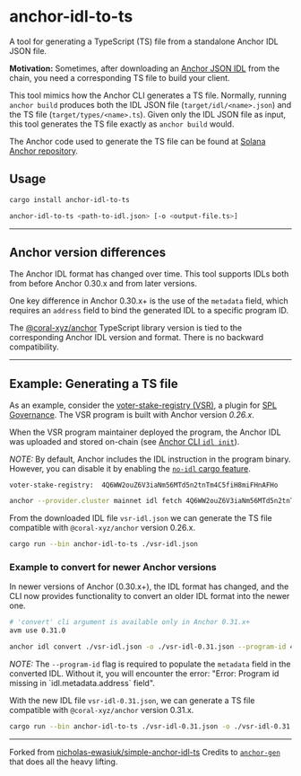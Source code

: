 # anchor-idl-to-ts

A tool for generating a TypeScript (TS) file from a standalone Anchor IDL JSON file.

**Motivation:** Sometimes, after downloading an [Anchor JSON IDL](https://www.anchor-lang.com/docs/basics/idl)
                from the chain, you need a corresponding TS file to build your client.

This tool mimics how the Anchor CLI generates a TS file. Normally, running `anchor build` produces both
the IDL JSON file (`target/idl/<name>.json`) and the TS file (`target/types/<name>.ts`).
Given only the IDL JSON file as input, this tool generates the TS file exactly as `anchor build` would.

The Anchor code used to generate the TS file can be found at
[Solana Anchor repository](https://github.com/solana-foundation/anchor/blob/18d0ca0ce9b78c03ef370406c6ba86e28e4591ab/cli/src/lib.rs#L2594).

## Usage

```bash
cargo install anchor-idl-to-ts

anchor-idl-to-ts <path-to-idl.json> [-o <output-file.ts>]
```

---

## Anchor version differences

The Anchor IDL format has changed over time.
This tool supports IDLs both from before Anchor 0.30.x and from later versions.

One key difference in Anchor 0.30.x+ is the use of the `metadata` field, which requires an `address` field to bind the generated IDL to a specific program ID.

The [@coral-xyz/anchor](https://www.npmjs.com/package/@coral-xyz/anchor) TypeScript library version is tied to the corresponding Anchor IDL version and format. There is no backward compatibility.

---

## Example: Generating a TS file

As an example, consider the [voter-stake-registry (VSR)](https://github.com/blockworks-foundation/voter-stake-registry), a plugin for [SPL Governance](https://github.com/solana-labs/solana-program-library/tree/master/governance).
The VSR program is built with Anchor version *0.26.x*.

When the VSR program maintainer deployed the program, the Anchor IDL was uploaded and stored on-chain (see [Anchor CLI `idl init`](https://www.anchor-lang.com/docs/references/cli#idl-init)).

*NOTE:* By default, Anchor includes the IDL instruction in the program binary.
        However, you can disable it by enabling the
        [`no-idl` cargo feature](https://github.com/solana-foundation/anchor/blob/5300d7cf8aaf52da08ce331db3fc8182cd821228/lang/src/idl.rs#L17-L18).

```
voter-stake-registry:  4Q6WW2ouZ6V3iaNm56MTd5n2tnTm4C5fiH8miFHnAFHo
```

```bash
anchor --provider.cluster mainnet idl fetch 4Q6WW2ouZ6V3iaNm56MTd5n2tnTm4C5fiH8miFHnAFHo > ./vsr-idl.json
```
From the downloaded IDL file `vsr-idl.json` we can generate the TS file compatible with `@coral-xyz/anchor` version 0.26.x.

```bash
cargo run --bin anchor-idl-to-ts ./vsr-idl.json
```

### Example to convert for newer Anchor versions

In newer versions of Anchor (0.30.x+), the IDL format has changed, and the CLI now provides
functionality to convert an older IDL format into the newer one.

```bash
# 'convert' cli argument is available only in Anchor 0.31.x+
avm use 0.31.0

anchor idl convert ./vsr-idl.json -o ./vsr-idl-0.31.json --program-id 4Q6WW2ouZ6V3iaNm56MTd5n2tnTm4C5fiH8miFHnAFHo
```


*NOTE:* The `--program-id` flag is required to populate the `metadata` field in the converted IDL.
        Without it, you will encounter the error: "Error: Program id missing in \`idl.metadata.address\` field".

With the new IDL file `vsr-idl-0.31.json`, we can generate a TS file compatible with `@coral-xyz/anchor` version 0.31.x.

```bash
cargo run --bin anchor-idl-to-ts ./vsr-idl-0.31.json -o ./vsr-idl-0.31.ts
```


-----
Forked from [nicholas-ewasiuk/simple-anchor-idl-ts](https://github.com/nicholas-ewasiuk/simple-anchor-idl-ts)
Credits to [`anchor-gen`](https://github.com/saber-hq/anchor-gen) that does all the heavy lifting.
